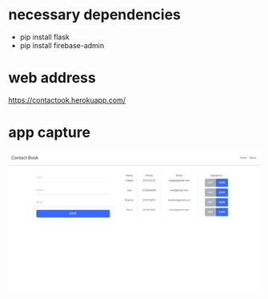 # necessary dependencies
- pip install flask
- pip install firebase-admin

# web address 
https://contactook.herokuapp.com/

# app capture
![](static/img/web-app.jpg)
